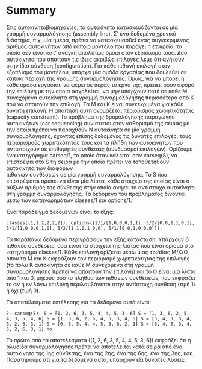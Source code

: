 # Summary

Στις αυτοκινητοβιομηχανίες, τα αυτοκίνητα κατασκευάζονται σε μία γραμμή συναρμολόγησης (assembly line). Σ’ ένα δεδομένο χρονικό διάστημα, π.χ. μία ημέρα, πρέπει να 
κατασκευασθεί ένας συγκεκριμένος αριθμός αυτοκινήτων από κάποιο μοντέλο που παράγει η εταιρεία, τα οποία δεν είναι κατ’ ανάγκη απολύτως όμοια στον εξοπλισμό τους. 
Δύο αυτοκίνητα που απαιτούν τις ίδιες ακριβώς επιλογές λέμε ότι ανήκουν στην ίδια σύνθεση (configuration). Για κάθε πιθανή επιλογή στον εξοπλισμό του μοντέλου, 
υπάρχει μία ομάδα εργασίας που δουλεύει σε κάποια περιοχή της γραμμής συναρμολόγησης. Όμως, για να μπορεί η κάθε ομάδα εργασίας να φέρει σε πέρας το έργο της, πρέπει, 
όσον αφορά την επιλογή με την οποία ασχολείται, να μην υπάρχουν ποτέ σε κάθε M συνεχόμενα αυτοκίνητα στη γραμμή συναρμολόγησης περισσότερα από K που να απαιτούν την
επιλογή. Τα M και K είναι συγκεκριμένα για κάθε δυνατή επιλογή. Η απαίτηση αυτή ονομάζεται περιορισμός χωρητικότητας (capacity constraint). Το πρόβλημα της δρομολόγησης 
παραγωγής αυτοκινήτων (car sequencing) συνίσταται στον καθορισμό της σειράς με την οποία πρέπει να παραχθούν N αυτοκίνητα σε μία γραμμή συναρμολόγησης, έχοντας επίσης 
δεδομένες τις δυνατές επιλογές, τους περιορισμούς χωρητικότητάς τους και τα πλήθη των αυτοκινήτων που αντιστοιχούν σε επιθυμητές συνθέσεις (συνδυασμοί επιλογών).
Ορίζουμε ένα κατηγόρημα carseq/1, το οποίο όταν καλείται σαν carseq(S), να επιστρέφει στο S τη σειρά με την οποία πρέπει να τοποθετηθούν αυτοκίνητα των διαφόρων  
πιθανών συνθέσεων σε μία γραμμή συναρμολόγησης. Το S που επιστρέφεται πρέπει να είναι μία λίστα, κάθε στοιχείο της οποίας είναι ο αύξων αριθμός της σύνθεσης στην οποία 
ανήκει το αντίστοιχο αυτοκίνητο στη γραμμή συναρμολόγησης. Τα δεδομένα του προβλήματος δίνονται μέσω των κατηγορημάτων classes/1 και options/1. 

Ένα παράδειγμα δεδομένων είναι το εξής:

`classes([1,1,2,2,2,2]).
options([2/1/[1,0,0,0,1,1], 3/2/[0,0,1,1,0,1], 3/1/[1,0,0,0,1,0], 5/2/[1,1,0,1,0,0], 5/1/[0,0,1,0,0,0]]).`

Τα παραπάνω δεδομένα περιγράφουν την εξής κατάσταση: Υπάρχουν 6 πιθανές συνθέσεις, όσα είναι τα στοιχεία της λίστας που είναι όρισμα στο κατηγόρημα classes/1.
Κάθε επιλογή ορίζεται μέσω μίας τριάδας Μ/Κ/Ο, όπου τα M και K εκφράζουν τον περιορισμό χωρητικότητας της επιλογής (το πολύ K αυτοκίνητα σε κάθε M συνεχόμενα στη 
γραμμή συναρμολόγησης πρέπει να απαιτούν την επιλογή) και το O είναι μία λίστα από 1 και 0, μήκους όσο το πλήθος των πιθανών συνθέσεων, που εκφράζει το αν η εν λόγω 
επιλογή περιλαμβάνεται στην αντίστοιχη σύνθεση (τιμή 1) ή όχι (τιμή 0).

Τα αποτελέσματα εκτέλεσης για τα δεδομένα αυτά είναι:

`?- carseq(S).
S = [1, 2, 6, 3, 5, 4, 4, 5, 3, 6]
S = [1, 3, 6, 2, 5, 4, 3, 5, 4, 6]
S = [1, 3, 6, 2, 6, 4, 5, 3, 4, 5]
S = [5, 4, 3, 5, 4, 6, 2, 6, 3, 1]
S = [6, 3, 5, 4, 4, 5, 3, 6, 2, 1]
S = [6, 4, 5, 3, 4, 5, 2, 6, 3, 1]
no`

Το πρώτο από τα αποτελέσματα ([1, 2, 6, 3, 5, 4, 4, 5, 3, 6]) εκφράζει ότι η αλυσίδα συναρμολόγησης πρέπει να αποτελείται κατά σειρά από ένα αυτοκίνητο της 1ης σύνθεσης, 
ένα της 2ης, ένα της 6ης, ένα της 3ης, κοκ. Παρατηρούμε ότι για τα δεδομένα αυτά, υπάρχουν έξι δυνατές λύσεις.
